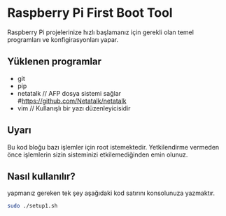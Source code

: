 # Raspberry Pi First Boot Tool

Raspberry Pi projelerinize hızlı başlamanız için gerekli olan temel programları ve konfigirasyonları yapar.


## Yüklenen programlar

- git
- pip
- netatalk  //  AFP dosya sistemi sağlar    #https://github.com/Netatalk/netatalk
- vim  // Kullanışlı bir yazı düzenleyicisidir

## Uyarı

Bu kod bloğu bazı işlemler için root istemektedir. Yetkilendirme vermeden önce işlemlerin sizin sisteminizi etkilemediğinden emin olunuz.

## Nasıl kullanılır?

yapmanız gereken tek şey aşağıdaki kod satırını konsolunuza yazmaktır.

```bash 
sudo ./setup1.sh
```
  
